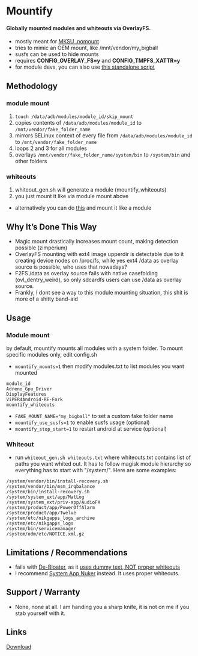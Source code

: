 # Mountify

#### Globally mounted modules and whiteouts via OverlayFS.

- mostly meant for [MKSU .nomount](https://github.com/5ec1cff/KernelSU/commit/76bfccd11f4c8953b35e1342a2461f45b7d21c22)
- tries to mimic an OEM mount, like /mnt/vendor/my_bigball
- susfs can be used to hide mounts
- requires **CONFIG_OVERLAY_FS=y** and **CONFIG_TMPFS_XATTR=y** 
- for module devs, you can also use [this standalone script](https://github.com/backslashxx/mountify/tree/standalone-script)

## Methodology
### module mount
1. `touch /data/adb/modules/module_id/skip_mount`
2. copies contents of `/data/adb/modules/module_id` to `/mnt/vendor/fake_folder_name`
3. mirrors SELinux context of every file from `/data/adb/modules/module_id` to `/mnt/vendor/fake_folder_name`
4. loops 2 and 3 for all modules
5. overlays `/mnt/vendor/fake_folder_name/system/bin` to `/system/bin` and other folders
### whiteouts
1. whiteout_gen.sh will generate a module (mountify_whiteouts)
2. you just mount it like via module mount above
- alternatively you can do [this](https://kernelsu.org/guide/module.html#kernelsu-modules:~:text=You%20can%20also%20declare%20a%20variable%20named%20REMOVE) and mount it like a module

## Why It’s Done This Way
- Magic mount drastically increases mount count, making detection possible (zimperium)
- OverlayFS mounting with ext4 image upperdir is detectable due to it creating device nodes on /proc/fs, while yes ext4 /data as overlay source is possible, who uses that nowadays?
- F2FS /data as overlay source fails with native casefolding (ovl_dentry_weird), so only sdcardfs users can use /data as overlay source.
- Frankly, I dont see a way to this module mounting situation, this shit is more of a shitty band-aid 

## Usage
### Module mount
by default, mountify mounts all modules with a system folder. To mount specific modules only, edit config.sh


- `mountify_mounts=1` then modify modules.txt to list modules you want mounted

```
module_id
Adreno_Gpu_Driver
DisplayFeatures
ViPER4Android-RE-Fork
mountify_whiteouts
```
- `FAKE_MOUNT_NAME="my_bigball"` to set a custom fake folder name
- `mountify_use_susfs=1` to enable susfs usage (optional)
- `mountify_stop_start=1` to restart android at service (optional)

### Whiteout
- run `whiteout_gen.sh whiteouts.txt` where whiteouts.txt contains list of paths you want whited out. It has to follow magisk module hierarchy so everything has to start with "/system/". Here are some examples:

```
/system/vendor/bin/install-recovery.sh
/system/vendor/bin/msm_irqbalance
/system/bin/install-recovery.sh
/system/system_ext/app/MatLog
/system/system_ext/priv-app/AudioFX
/system/product/app/PowerOffAlarm
/system/product/app/Twelve
/system/etc/nikgapps_logs_archive
/system/etc/nikgapps_logs
/system/bin/servicemanager
/system/odm/etc/NOTICE.xml.gz
```
## Limitations / Recommendations
- fails with [De-Bloater](https://github.com/sunilpaulmathew/De-Bloater), as it [uses dummy text, NOT proper whiteouts](https://github.com/sunilpaulmathew/De-Bloater/blob/cadd523f0ad8208eab31e7db51f855b89ed56ffe/app/src/main/java/com/sunilpaulmathew/debloater/utils/Utils.java#L112)
- I recommend [System App Nuker](https://github.com/ChiseWaguri/systemapp_nuker/releases) instead. It uses proper whiteouts.

## Support / Warranty
- None, none at all. I am handing you a sharp knife, it is not on me if you stab yourself with it.

## Links
[Download](https://github.com/backslashxx/mountify/releases)


